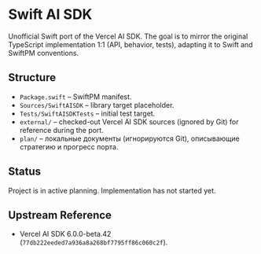 # Swift AI SDK

Unofficial Swift port of the Vercel AI SDK. The goal is to mirror the original TypeScript implementation 1:1 (API, behavior, tests), adapting it to Swift and SwiftPM conventions.

## Structure
- `Package.swift` – SwiftPM manifest.
- `Sources/SwiftAISDK` – library target placeholder.
- `Tests/SwiftAISDKTests` – initial test target.
- `external/` – checked-out Vercel AI SDK sources (ignored by Git) for reference during the port.
- `plan/` – локальные документы (игнорируются Git), описывающие стратегию и прогресс порта.

## Status
Project is in active planning. Implementation has not started yet.

## Upstream Reference
- Vercel AI SDK 6.0.0-beta.42 (`77db222eeded7a936a8a268bf7795ff86c060c2f`).
